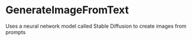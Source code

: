 # GenerateImageFromText
Uses a neural network model called Stable Diffusion to create images from prompts
